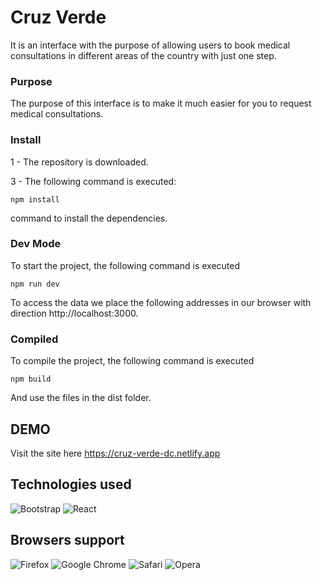 # Cruz Verde

It is an interface with the purpose of allowing users to book medical consultations in different areas of the country with just one step.

### Purpose

The purpose of this interface is to make it much easier for you to request medical consultations.

### Install

1 - The repository is downloaded.

3 - The following command is executed:
```
npm install
```
command to install the dependencies.

###  Dev Mode

To start the project, the following command is executed 
```
npm run dev
```
To access the data we place the following addresses in our browser with direction http://localhost:3000.

### Compiled

To compile the project, the following command is executed 
```
npm build
```
And use the files in the dist folder.

## DEMO

Visit the site here https://cruz-verde-dc.netlify.app

## Technologies used

![Bootstrap](https://img.shields.io/badge/bootstrap-%23563D7C.svg?style=for-the-badge&logo=bootstrap&logoColor=white)
![React](https://img.shields.io/badge/react-%2320232a.svg?style=for-the-badge&logo=react&logoColor=%2361DAFB)

## Browsers support

![Firefox](https://img.shields.io/badge/Firefox-FF7139?style=for-the-badge&logo=Firefox-Browser&logoColor=white)
![Google Chrome](https://img.shields.io/badge/Google%20Chrome-4285F4?style=for-the-badge&logo=GoogleChrome&logoColor=white)
![Safari](https://img.shields.io/badge/Safari-000000?style=for-the-badge&logo=Safari&logoColor=white)
![Opera](https://img.shields.io/badge/Opera-FF1B2D?style=for-the-badge&logo=Opera&logoColor=white)
